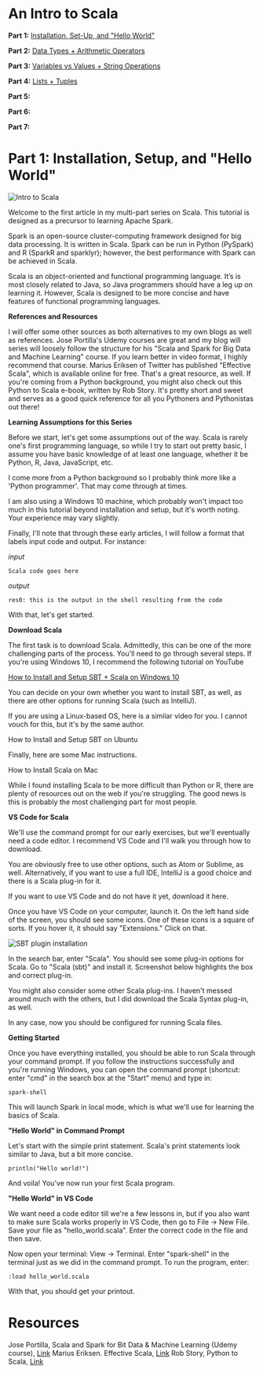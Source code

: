 # An Intro to Scala

**Part 1:**  [Installation, Set-Up, and "Hello World"](https://github.com/hjhuney/Intro-to-Scala#part-1-installation-setup-and-hello-world)

**Part 2:**  [Data Types + Arithmetic Operators](https://medium.com/@hjhuney/an-intro-to-scala-part-2-data-types-arithmetic-operators-eb54911c3fc7)

**Part 3:**  [Variables vs Values + String Operations](https://medium.com/@hjhuney/an-intro-to-scala-part-3-variables-vs-values-string-operations-2a5c7b612163)

**Part 4:** [Lists + Tuples](https://medium.com/@hjhuney/an-intro-to-scala-part-4-lists-tuples-85e023f15e75)

**Part 5:**

**Part 6:**

**Part 7:**


# Part 1: Installation, Setup, and "Hello World"

![Intro to Scala](https://github.com/hjhuney/Intro-to-Scala/blob/master/Images/intro_logo_004.jpg "An intro to Scala")

Welcome to the first article in my multi-part series on Scala. This tutorial is designed as a precursor to learning Apache Spark.

Spark is an open-source cluster-computing framework designed for big data processing. It is written in Scala. Spark can be run in Python (PySpark) and R (SparkR and sparklyr); however, the best performance with Spark can be achieved in Scala.

Scala is an object-oriented and functional programming language. It’s is most closely related to Java, so Java programmers should have a leg up on learning it. However, Scala is designed to be more concise and have features of functional programming languages.

**References and Resources** 

I will offer some other sources as both alternatives to my own blogs as well as references. Jose Portilla's Udemy courses are great and my blog will series will loosely follow the structure for his "Scala and Spark for Big Data and Machine Learning" course. If you learn better in video format, I highly recommend that course.
Marius Eriksen of Twitter has published "Effective Scala", which is available online for free. That's a great resource, as well.
If you're coming from a Python background, you might also check out this Python to Scala e-book, written by Rob Story. It's pretty short and sweet and serves as a good quick reference for all you Pythoners and Pythonistas out there!

**Learning Assumptions for this Series**

Before we start, let's get some assumptions out of the way. Scala is rarely one's first programming language, so while I try to start out pretty basic, I assume you have basic knowledge of at least one language, whether it be Python, R, Java, JavaScript, etc.

I come more from a Python background so I probably think more like a 'Python programmer'. That may come through at times.

I am also using a Windows 10 machine, which probably won't impact too much in this tutorial beyond installation and setup, but it's worth noting. Your experience may vary slightly.

Finally, I'll note that through these early articles, I will follow a format that labels input code and output. For instance:

*input*

```
Scala code goes here
```

*output*

```
res0: this is the output in the shell resulting from the code
```

With that, let's get started.

**Download Scala**

The first task is to download Scala. Admittedly, this can be one of the more challenging parts of the process. You'll need to go through several steps. If you're using Windows 10, I recommend the following tutorial on YouTube

[How to Install and Setup SBT + Scala on Windows 10](https://www.youtube.com/watch?v=uYcSYCGITeU)

You can decide on your own whether you want to install SBT, as well, as there are other options for running Scala (such as IntelliJ).

If you are using a Linux-based OS, here is a similar video for you. I cannot vouch for this, but it's by the same author.

How to Install and Setup SBT on Ubuntu

Finally, here are some Mac instructions.

How to Install Scala on Mac

While I found installing Scala to be more difficult than Python or R, there are plenty of resources out on the web if you're struggling. The good news is this is probably the most challenging part for most people.

**VS Code for Scala** 

We'll use the command prompt for our early exercises, but we'll eventually need a code editor. I recommend VS Code and I'll walk you through how to download.

You are obviously free to use other options, such as Atom or Sublime, as well. Alternatively, if you want to use a full IDE, IntelliJ is a good choice and there is a Scala plug-in for it.

If you want to use VS Code and do not have it yet, download it here.

Once you have VS Code on your computer, launch it. On the left hand side of the screen, you should see some icons. One of these icons is a square of sorts. If you hover it, it should say "Extensions." Click on that.

![SBT plugin installation](https://github.com/hjhuney/Intro-to-Scala/blob/master/Images/scala001.jpg "SBT plugin")

In the search bar, enter "Scala". You should see some plug-in options for Scala. Go to "Scala (sbt)" and install it. Screenshot below highlights the box and correct plug-in.

You might also consider some other Scala plug-ins. I haven't messed around much with the others, but I did download the Scala Syntax plug-in, as well.

In any case, now you should be configured for running Scala files.

**Getting Started**

Once you have everything installed, you should be able to run Scala through your command prompt. If you follow the instructions successfully and you're running Windows, you can open the command prompt (shortcut: enter "cmd" in the search box at the "Start" menu) and type in:

```
spark-shell
```

This will launch Spark in local mode, which is what we'll use for learning the basics of Scala.

**"Hello World" in Command Prompt** 

Let's start with the simple print statement. Scala's print statements look similar to Java, but a bit more concise.

```
println("Hello world!")
```

And voila! You've now run your first Scala program.

**"Hello World" in VS Code**

We want need a code editor till we're a few lessons in, but if you also want to make sure Scala works properly in VS Code, then go to File -> New File. Save your file as "hello_world.scala". Enter the correct code in the file and then save.

Now open your terminal: View -> Terminal. Enter "spark-shell" in the terminal just as we did in the command prompt. To run the program, enter:

```
:load hello_world.scala
```

With that, you should get your printout.


# Resources

Jose Portilla, Scala and Spark for Bit Data & Machine Learning (Udemy course), [Link](https://www.udemy.com/scala-and-spark-for-big-data-and-machine-learning/)
Marius Eriksen. Effective Scala, [Link](http://twitter.github.io/effectivescala/)
Rob Story, Python to Scala, [Link](https://wrobstory.gitbooks.io/python-to-scala/content/index.html)

